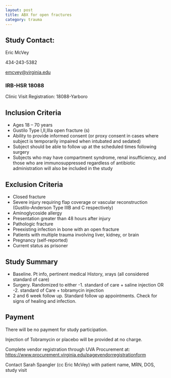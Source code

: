 ```yaml
---
layout: post
title: ABX for open fractures
category: trauma
---
```


## Study Contact:  
Eric McVey

434-243-5382

emcvey@virginia.edu

### IRB-HSR 18088
Clinic Visit Registration:
18088-Yarboro

##  Inclusion Criteria
- Ages 18 – 70 years
- Gustilo Type I,II,IIIa open fracture (s)
- Ability to provide informed consent (or proxy consent in cases where subject is temporarily impaired when intubated and sedated)
- Subject should be able to follow up at the scheduled times following surgery
- Subjects who may have compartment syndrome, renal insufficiency, and those who are immunosuppressed regardless of antibiotic administration will also be included in the study

##  Exclusion Criteria

- Closed fracture
- Severe injury requiring flap coverage or vascular reconstruction (Gustilo-Anderson Type IIIB and C respectively)
- Aminoglycoside allergy
- Presentation greater than 48 hours after injury
- Pathologic fracture
- Preexisting infection in bone with an open fracture
- Patients with multiple trauma involving liver, kidney, or brain 
- Pregnancy (self-reported)
- Current status as prisoner

## Study Summary

- Baseline. Pt info, pertinent medical History, xrays (all considered standard of care)
- Surgery.  Randomized to either 
  -1. standard of care + saline injection OR 
  -2. standard of Care + tobramycin injection
- 2 and 6 week follow up.  Standard follow up appointments.  Check for signs of healing and infection.


## Payment

There will be no payment for study participation.

Injection of Tobramycin or placebo will be provided at no charge.

Complete vendor registration through UVA Procurement at: https://www.procurement.virginia.edu/pagevendorregistrationform

Contact Sarah Spangler (cc Eric McVey) with patient name, MRN, DOS, study visit
